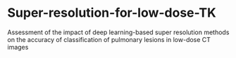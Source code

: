 # Super-resolution-for-low-dose-TK
Assessment of the impact of deep learning-based super
resolution methods on the accuracy of classification of
pulmonary lesions in low-dose CT images 
